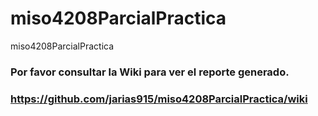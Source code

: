 # miso4208ParcialPractica
miso4208ParcialPractica
### Por favor consultar la Wiki para ver el reporte generado.
### https://github.com/jarias915/miso4208ParcialPractica/wiki
